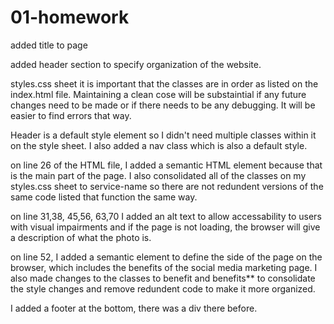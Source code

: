 # 01-homework

added title to page

added header section to specify organization of the website.

styles.css sheet it is important that the classes are in order as listed on the index.html file. Maintaining a clean cose will be substaintial if any future changes need to be made or if there needs to be any debugging. It will be easier to find errors that way. 

Header is a default style element so I didn't need multiple classes within it on the style sheet. I also added a nav class which is also a default style. 

on line 26 of the HTML file, I added a semantic HTML element because that is the main part of the page. I also consolidated all of the classes on my styles.css sheet to service-name so there are not redundent versions of the same code listed that function the same way. 

on line 31,38, 45,56, 63,70 I added an alt text to allow accessability to users with visual impairments and if the page is not loading, the browser will give a description of what the photo is. 

on line 52, I added a semantic element to define the side of the page on the browser, which includes the benefits of the social media marketing page. I also made changes to the classes to benefit and benefits** to consolidate the style changes and remove redundent code to make it more organized. 

I added a footer at the bottom, there was a div there before. 